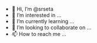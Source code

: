 - 👋 Hi, I’m @srseta
- 👀 I’m interested in ...
- 🌱 I’m currently learning ...
- 💞️ I’m looking to collaborate on ...
- 📫 How to reach me ...

<!---
srseta/srseta is a ✨ special ✨ repository because its `README.md` (this file) appears on your GitHub profile.
You can click the Preview link to take a look at your changes.
--->
